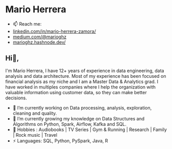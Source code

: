 # Mario Herrera
- 📫 Reach me: 
- [linkedin.com/in/mario-herrera-zamora/](https://www.linkedin.com/in/mario-herrera-zamora/)
- [medium.com/@marioghz](https://www.medium.com/@marioghz/)
- [marioghz.hashnode.dev/](https://marioghz.hashnode.dev/)

## Hi👋, 
I'm Mario Herrera, I have 12+ years of experience in data engineering, data analysis and data architecture. Most of my experience has been focused on financial analysis as my niche and I am a Master Data & Analytics grad. I have worked in multiples companies where I help the organization with valuable information using customer data, so they can make better decisions.

- 🔭 I’m currently working on Data processing, analysis, exploration, cleaning and quality. 
- 🌱 I’m currently growing my knowledge on Data Structures and Algorithms on Python, Spark, Airflow, Kafka and SQL.
- 💬 Hobbies : Audiobooks | TV Series | Gym & Running | Research | Family | Rock music | Travel
- ⚡ Languages: SQL, Python, PySpark, Java, R
